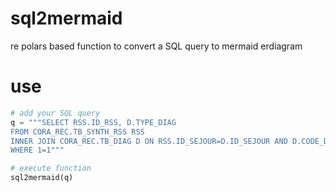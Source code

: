 # sql2mermaid
re polars based function to convert a SQL query to mermaid erdiagram

# use

```python
# add your SQL query
q = """SELECT RSS.ID_RSS, D.TYPE_DIAG
FROM CORA_REC.TB_SYNTH_RSS RSS
INNER JOIN CORA_REC.TB_DIAG D ON RSS.ID_SEJOUR=D.ID_SEJOUR AND D.CODE_DIAG = 'C34'
WHERE 1=1"""

# execute function
sql2mermaid(q)
```
